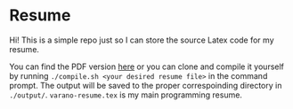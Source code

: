 # Resume
Hi! This is a simple repo just so I can store the source Latex code for my resume.

You can find the PDF version [here](https://tomvarano.com/resume) or you can clone and compile it yourself by running `./compile.sh <your desired resume file>` in the command prompt. The output will be saved to the proper correspoinding directory in <code>./output/</code>. <code>varano-resume.tex</code> is my main programming resume.